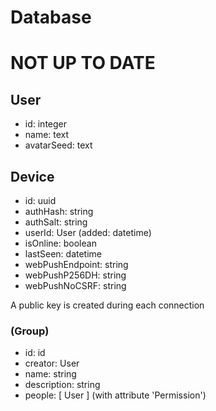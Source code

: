 # Database

<h1> NOT UP TO DATE</h1>

## User
- id: integer <primary>
- name: text
- avatarSeed: text

## Device
- id: uuid <primary>
- authHash: string
- authSalt: string
- userId: User (added: datetime)
- isOnline: boolean
- lastSeen: datetime
- webPushEndpoint: string
- webPushP256DH: string
- webPushNoCSRF: string

A public key is created during each connection

### (Group)
- id: id
- creator: User
- name: string
- description: string
- people: [ User ] (with attribute 'Permission')
